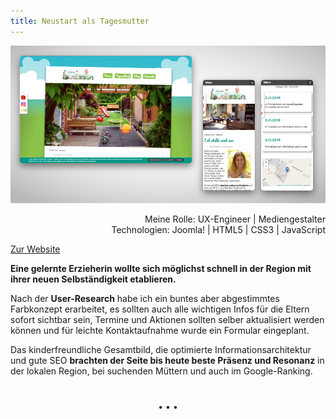 ```yaml
---
title: Neustart als Tagesmutter
---
```


![Website Kita Löwenzahn](../images/Website_Kita_Loew_web1.jpg)

<div  style="text-align: right">Meine Rolle: UX-Engineer | Mediengestalter</div>
<div style="text-align: right">Technologien: Joomla! | HTML5 | CSS3 | JavaScript</div>

[Zur Website](https://xn--kindertagespflege-lwenzahn-uvc.de/index.php)

**Eine gelernte Erzieherin wollte sich möglichst schnell in der Region mit ihrer neuen Selbständigkeit etablieren.**

Nach der **User-Research** habe ich ein buntes aber abgestimmtes Farbkonzept erarbeitet, es sollten auch alle wichtigen Infos für die Eltern sofort sichtbar sein, Termine und Aktionen sollten selber aktualisiert werden können und für leichte Kontaktaufnahme wurde ein Formular eingeplant.

Das kinderfreundliche Gesamtbild, die optimierte Informationsarchitektur und gute SEO **brachten der Seite bis heute beste Präsenz und Resonanz** in der lokalen Region, bei suchenden Müttern und auch im Google-Ranking.

<p style="text-align: center;margin-top: 40px;">&bull; &bull; &bull;</p>
